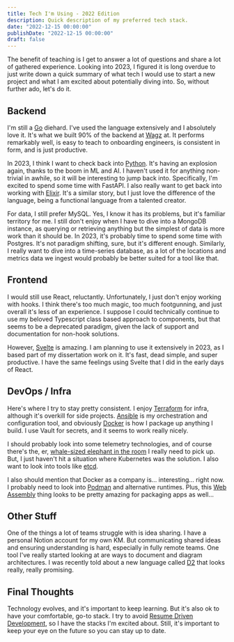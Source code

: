 ```yaml
---
title: Tech I'm Using - 2022 Edition
description: Quick description of my preferred tech stack.
date: "2022-12-15 00:00:00"
publishDate: "2022-12-15 00:00:00"
draft: false
---
```


The benefit of teaching is I get to answer a lot of questions and share a lot of gathered experience. Looking into 2023, I figured it is long overdue to just write down a quick summary of what tech I would use to start a new project and what I am excited about potentially diving into. So, without further ado, let's do it.

## Backend

I'm still a [Go](https://go.dev/) diehard. I've used the language extensively and I absolutely love it. It's what we built 90% of the backend at [Wagz](https://wagz.com) at. It performs remarkably well, is easy to teach to onboarding engineers, is consistent in form, and is just productive.

In 2023, I think I want to check back into [Python](https://www.python.org/). It's having an explosion again, thanks to the boom in ML and AI. I haven't used it for anything non-trivial in awhile, so it will be interesting to jump back into. Specifically, I'm excited to spend some time with FastAPI. I also really want to get back into working with [Elixir](https://elixir-lang.org/). It's a similar story, but I just love the difference of the language, being a functional language from a talented creator.

For data, I still prefer MySQL. Yes, I know it has its problems, but it's familiar territory for me. I still don't enjoy when I have to dive into a MongoDB instance, as querying or retrieving anything but the simplest of data is more work than it should be. In 2023, it's probably time to spend some time with Postgres. It's not paradigm shifting, sure, but it's different enough. Similarly, I really want to dive into a time-series database, as a lot of the locations and metrics data we ingest would probably be better suited for a tool like that.

## Frontend

I would still use React, reluctantly. Unfortunately, I just don't enjoy working with hooks. I think there's too much magic, too much footgunning, and just overall it's less of an experience. I suppose I could technically continue to use my beloved Typescript class based approach to components, but that seems to be a deprecated paradigm, given the lack of support and documentation for non-hook solutions.

However, [Svelte](https://svelte.dev/) is amazing. I am planning to use it extensively in 2023, as I based part of my dissertation work on it. It's fast, dead simple, and super productive. I have the same feelings using Svelte that I did in the early days of React.

## DevOps / Infra

Here's where I try to stay pretty consistent. I enjoy [Terraform](https://www.terraform.io/) for infra, although it's overkill for side projects. [Ansible](https://www.ansible.com/) is my orchestration and configuration tool, and obviously [Docker](https://www.docker.com/) is how I package up anything I build. I use Vault for secrets, and it seems to work really nicely.

I should probably look into some telemetry technologies, and of course there's the, er, [whale-sized elephant in the room](https://kubernetes.io/) I really need to pick up. But, I just haven't hit a situation where Kubernetes was the solution. I also want to look into tools like [etcd](https://etcd.io/).

I also should mention that Docker as a company is... interesting... right now. I probably need to look into [Podman](https://podman.io/) and alternative runtimes. Plus, this [Web Assembly](https://wasmbyexample.dev/home.en-us.html) thing looks to be pretty amazing for packaging apps as well...

## Other Stuff

One of the things a lot of teams struggle with is idea sharing. I have a personal Notion account for my own KM. But communicating shared ideas and ensuring understanding is hard, especially in fully remote teams. One tool I've really started looking at are ways to document and diagram architectures. I was recently told about a new language called [D2](https://github.com/terrastruct/d2) that looks really, really promising.

## Final Thoughts

Technology evolves, and it's important to keep learning. But it's also ok to have your comfortable, go-to stack. I try to avoid [Resume Driven Development](https://rdd.io/), so I have the stacks I'm excited about. Still, it's important to keep your eye on the future so you can stay up to date.
